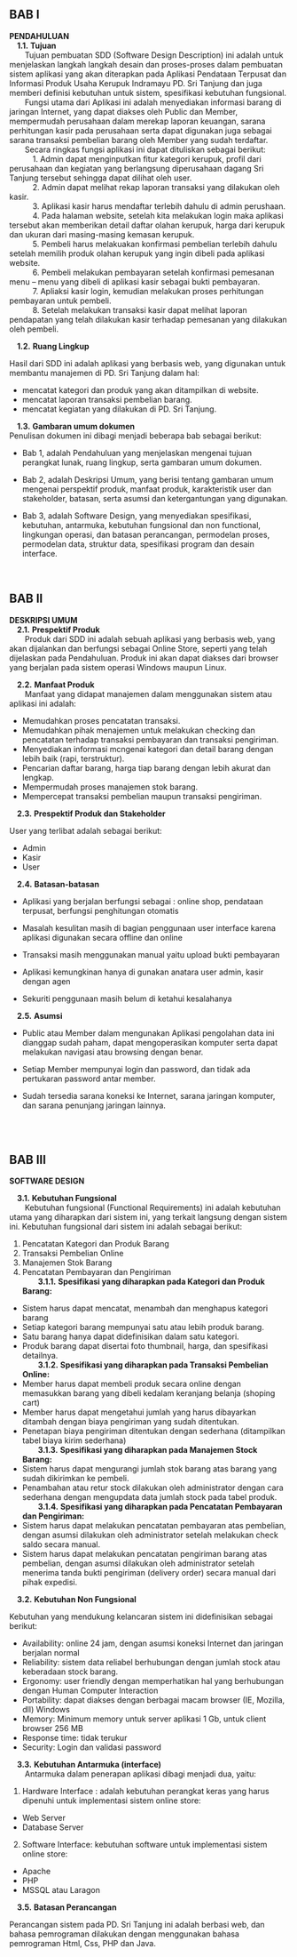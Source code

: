 ## BAB I
**PENDAHULUAN** <br>
&emsp;**1.1.**	**Tujuan**<br>
&emsp;&emsp;Tujuan pembuatan SDD (Software Design Description) ini adalah untuk menjelaskan langkah langkah desain dan proses-proses dalam pembuatan sistem aplikasi yang akan diterapkan pada Aplikasi Pendataan Terpusat dan Informasi Produk Usaha Kerupuk Indramayu PD. Sri Tanjung dan juga memberi definisi kebutuhan untuk sistem, spesifikasi kebutuhan fungsional.<br>
&emsp;&emsp;Fungsi utama dari Aplikasi ini adalah menyediakan informasi barang di jaringan Internet, yang dapat diakses oleh Public dan Member, mempermudah perusahaan dalam merekap laporan keuangan, sarana perhitungan kasir pada perusahaan serta dapat digunakan juga sebagai sarana transaksi pembelian barang oleh Member yang sudah terdaftar.<br>
&emsp;&emsp;Secara ringkas fungsi aplikasi ini dapat dituliskan sebagai berikut:<br>
&emsp;&emsp;&emsp;1.	Admin dapat menginputkan fitur kategori kerupuk, profil dari perusahaan dan kegiatan yang berlangsung diperusahaan dagang Sri Tanjung tersebut sehingga dapat dilihat oleh user.<br>
&emsp;&emsp;&emsp;2.	Admin dapat melihat rekap laporan transaksi yang dilakukan oleh kasir.<br>
&emsp;&emsp;&emsp;3.	Aplikasi kasir harus mendaftar terlebih dahulu di admin perushaan.<br>
&emsp;&emsp;&emsp;4.	Pada halaman website, setelah kita melakukan login maka aplikasi tersebut akan memberikan detail daftar olahan kerupuk, harga dari kerupuk dan ukuran dari masing-masing kemasan kerupuk.<br>
&emsp;&emsp;&emsp;5.	Pembeli harus melakuakan konfirmasi pembelian terlebih dahulu setelah memilih produk olahan kerupuk yang ingin dibeli pada aplikasi website.<br>
&emsp;&emsp;&emsp;6.	Pembeli melakukan pembayaran setelah konfirmasi pemesanan menu – menu yang dibeli di aplikasi kasir sebagai bukti pembayaran.<br>
&emsp;&emsp;&emsp;7.	Apliaksi kasir login, kemudian melakukan proses perhitungan pembayaran untuk pembeli.<br>
&emsp;&emsp;&emsp;8.	Setelah melakukan transaksi kasir dapat melihat laporan pendapatan yang telah dilakukan kasir terhadap pemesanan yang dilakukan oleh pembeli. <br>

&emsp;**1.2.**	**Ruang Lingkup**<br>
<p>Hasil dari SDD ini adalah aplikasi yang berbasis web, yang digunakan untuk membantu manajemen di PD. Sri Tanjung dalam hal:</p>
<ul>
<li>mencatat kategori dan produk yang akan ditampilkan di website.</li>
<li>mencatat laporan transaksi pembelian barang.</li>
<li>mencatat kegiatan yang dilakukan di PD. Sri Tanjung.</li>
</ul>

&emsp;**1.3.**	**Gambaran umum dokumen**<br>
Penulisan dokumen ini dibagi menjadi beberapa bab sebagai berikut:

* Bab 1, 
adalah Pendahuluan yang menjelaskan mengenai tujuan perangkat lunak,
ruang lingkup, serta gambaran umum dokumen.

* Bab 2,
adalah Deskripsi Umum, yang berisi tentang gambaran umum mengenai
perspektif produk, manfaat produk, karakteristik user dan stakeholder, batasan,
serta asumsi dan ketergantungan yang digunakan.

* Bab 3,
adalah Software Design, yang menyediakan spesifikasi, kebutuhan,
antarmuka, kebutuhan fungsional dan non functional, lingkungan operasi, dan
batasan perancangan, permodelan proses, permodelan data, struktur data,
spesifikasi program dan desain interface. <br>
<br>


## BAB II
**DESKRIPSI UMUM** <br>
&emsp;**2.1.**	**Prespektif Produk**<br>
&emsp;&emsp;Produk dari SDD ini adalah sebuah aplikasi yang berbasis web, yang akan dijalankan dan berfungsi sebagai Online Store, seperti yang telah dijelaskan pada Pendahuluan. Produk ini akan dapat diakses dari browser yang berjalan pada sistem operasi Windows maupun
Linux. <br>

&emsp;**2.2.**	**Manfaat Produk**<br>
&emsp;&emsp;Manfaat yang didapat manajemen dalam menggunakan sistem atau aplikasi ini adalah:<br>
* Memudahkan proses pencatatan transaksi.
* Memudahkan pihak menajemen untuk melakukan checking dan pencatatan terhadap transaksi pembayaran dan transaksi pengiriman.
* Menyediakan informasi mcngenai kategori dan detail barang dengan lebih baik (rapi, terstruktur).
* Pencarian daftar barang, harga tiap barang dengan lebih akurat dan lengkap.
* Mempermudah proses manajemen stok barang.
* Mempercepat transaksi pembelian maupun transaksi pengiriman.


&emsp;**2.3.**	**Prespektif Produk dan Stakeholder**<br>
<p>User yang terlibat adalah sebagai berikut:</p>
<ul>
<li>Admin</li>
<li>Kasir</li>
<li>User</li>
</ul>

&emsp;**2.4.**	**Batasan-batasan**<br>
* Aplikasi yang berjalan berfungsi sebagai : online shop, pendataan terpusat, berfungsi penghitungan otomatis

* Masalah kesulitan masih di bagian penggunaan user interface karena aplikasi digunakan secara offline dan online

* Transaksi masih menggunakan manual yaitu upload bukti pembayaran

* Aplikasi kemungkinan hanya di gunakan anatara user admin, kasir dengan agen

* Sekuriti penggunaan masih belum di ketahui kesalahanya


&emsp;**2.5.**	**Asumsi**<br>
* Public atau Member dalam mengunakan Aplikasi pengolahan data ini dianggap sudah paham,
dapat mengoperasikan komputer serta dapat melakukan navigasi atau browsing
dengan benar. 

* Setiap Member mempunyai login dan password, dan tidak ada pertukaran
password antar member. 

* Sudah tersedia sarana koneksi ke Internet, sarana jaringan komputer, dan sarana
penunjang jaringan lainnya.
<br>
<br>

## BAB III
**SOFTWARE DESIGN** <br>

&emsp;**3.1.**	**Kebutuhan Fungsional**<br>
&emsp;&emsp;Kebutuhan fungsional (Functional Requirements) ini adalah kebutuhan utama yang diharapkan dari sistem ini, yang terkait langsung dengan sistem ini. Kebutuhan fungsional dari sistem ini adalah sebagai berikut: <br>
1. Pencatatan Kategori dan Produk Barang
2. Transaksi Pembelian Online
3. Manajemen Stok Barang
4. Pencatatan Pembayaran dan Pengiriman <br>
&emsp;&emsp;**3.1.1.**	**Spesifikasi yang diharapkan pada Kategori dan Produk Barang:**<br>
* Sistem harus dapat mencatat, menambah dan menghapus kategori barang
* Setiap kategori barang mempunyai satu atau lebih produk barang.
* Satu barang hanya dapat didefinisikan dalam satu kategori.
* Produk barang dapat disertai foto thumbnail, harga, dan spesifikasi detailnya. <br>
&emsp;&emsp;**3.1.2.**	**Spesifikasi yang diharapkan pada Transaksi Pembelian Online:**<br>
* Member harus dapat membeli produk secara online dengan memasukkan barang
yang dibeli kedalam keranjang belanja (shoping cart)
* Member harus dapat mengetahui jumlah yang harus dibayarkan ditambah dengan biaya pengiriman yang sudah ditentukan.
* Penetapan biaya pengiriman ditentukan dengan sederhana (ditampilkan tabel
biaya kirim sederhana) <br>
&emsp;&emsp;**3.1.3.**	**Spesifikasi yang diharapkan pada Manajemen Stock Barang:**<br>
* Sistem harus dapat mengurangi jumlah stok barang atas barang yang sudah
dikirimkan ke pembeli.
* Penambahan atau retur stock dilakukan oleh administrator dengan cara sederhana dengan mengupdata data jumlah stock pada tabel produk. <br>
&emsp;&emsp;**3.1.4.**	**Spesifikasi yang diharapkan pada Pencatatan Pembayaran dan Pengiriman:**<br>
* Sistem harus dapat melakukan pencatatan pembayaran atas pembelian, dengan
asumsi dilakukan oleh administrator setelah melakukan check saldo secara
manual.
* Sistem harus dapat melakukan pencatatan pengiriman barang atas pembelian,
dengan asumsi dilakukan oleh administrator setelah menerima tanda bukti
pengiriman (delivery order) secara manual dari pihak expedisi. <br>

&emsp;**3.2.**	**Kebutuhan Non Fungsional**<br>
<p>Kebutuhan yang mendukung kelancaran sistem ini didefinisikan sebagai berikut:</p>
<ul>
<li>Availability: online 24 jam, dengan asumsi koneksi Internet dan jaringan berjalan normal</li>
<li>Reliability: sistem data reliabel berhubungan dengan jumlah stock atau keberadaan stock barang.</li>
<li>Ergonomy: user friendly dengan memperhatikan hal yang berhubungan dengan Human Computer Interaction</li>
<li>Portability: dapat diakses dengan berbagai macam browser (IE, Mozilla, dll) Windows</li>
<li>Memory: Minimum memory untuk server aplikasi 1 Gb, untuk client browser 256 MB</li>
<li>Response time: tidak terukur</li>
<li>Security: Login dan validasi password</li>
</ul>

&emsp;**3.3.**	**Kebutuhan Antarmuka (interface)**<br>
&emsp;&emsp;Antarmuka dalam penerapan aplikasi dibagi menjadi dua, yaitu: <br>
1. Hardware Interface : adalah kebutuhan perangkat keras yang harus dipenuhi untuk implementasi sistem online store:
* Web Server
* Database Server
2. Software Interface: kebutuhan software untuk implementasi sistem online store:
* Apache
* PHP
* MSSQL atau Laragon <br>

&emsp;**3.5.**	**Batasan Perancangan**<br>
<p>Perancangan sistem pada PD. Sri Tanjung ini adalah berbasi web, dan bahasa pemrograman dilakukan dengan menggunakan bahasa pemrograman Html, Css, PHP dan Java.</p>